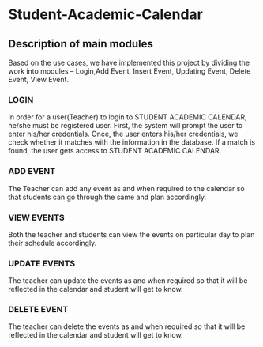 # Student-Academic-Calendar
## Description of main modules
Based on the use cases, we have implemented this project by dividing the work into modules – Login,Add Event, Insert Event, Updating Event, Delete Event, View Event.

### LOGIN
In order for a user(Teacher) to login to STUDENT ACADEMIC CALENDAR, he/she must be registered user. First, the system will prompt the user to enter his/her credentials.  Once, the user enters his/her credentials, we check whether it matches with the information in the database. If a match is found, the user gets access to STUDENT ACADEMIC CALENDAR.
### ADD EVENT
The Teacher can add any event as and when required to the calendar so that students can go through the same and plan accordingly.
### VIEW EVENTS
Both the teacher and students can  view the events on particular day to plan their schedule accordingly.
### UPDATE EVENTS
The teacher can update the events as and when required so that it will be reflected in the calendar and student will get to know.
### DELETE EVENT
The teacher can delete the events as and when required so that it will be reflected in the calendar and student will get to know.
